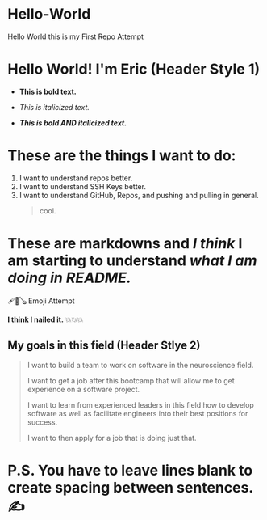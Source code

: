 # Hello-World
Hello World this is my First Repo Attempt
# Hello World! I'm Eric (Header Style 1)
- **This is bold text.**
  
- *This is italicized text.*
  
- ***This is bold AND italicized text.***
# These are the things I want to do:
1. I want to understand repos better.
2. I want to understand SSH Keys better.
3. I want to understand GitHub, Repos, and pushing and pulling in general.
   > cool.
# **These are markdowns and** *I think* I am starting to understand ***what I am doing in README.*** 
🩹🎱🪕 Emoji Attempt 

**I think I nailed it.** 💥💥💥

## My goals in this field (Header Stlye 2)
  > I want to build a team to work on software in the neuroscience field.
  > 
  > I want to get a job after this bootcamp that will allow me to get experience on a software project.
  > 
  > I want to learn from experienced leaders in this field how to develop software as well as facilitate engineers into their best positions for success.
  > 
  > I want to then apply for a job that is doing just that.
# P.S. You have to leave lines blank to create spacing between sentences. ✍️
